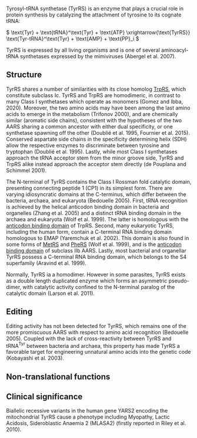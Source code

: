 
Tyrosyl-tRNA synthetase (TyrRS) is an enzyme that plays a crucial role in protein synthesis by catalyzing the attachment of tyrosine to its cognate tRNA:




$ \text{Tyr} + \text{tRNA}^\text{Tyr} + \text{ATP} \xrightarrow{\text{TyrRS}} \text{Tyr-tRNA}^\text{Tyr} + \text{AMP} + \text{PP}_i  $




TyrRS is expressed by all living organisms and is one of several aminoacyl-tRNA synthetases expressed by the mimiviruses (Abergel et al. 2007).




## Structure

TyrRS shares a number of similarities with its close homolog [TrpRS](/class1/trp), which constitute subclass Ic.
TyrRS and TrpRS are homodimeric, in contrast to many Class I synthetases which operate as monomers (Gomez and Ibba, 2020).
Moreover, the two amino acids may have been among the last amino acids to emerge in the metabolism (Trifonov 2000), 
and are chemically similar (aromatic side chains), consistent with the hypotheses of the two AARS sharing a common ancestor with either dual specificity, or one synthetase spawning off the other (Doublié et al. 1995, Fournier et al. 2015).
Conserved aspartate side chains in the specificity determining helix (SDH) allow the respective enzymes to discriminate between tyrosine and tryptophan (Doublié et al. 1995).
Lastly, while most Class I synthetases approach the tRNA acceptor stem from the minor groove side, TyrRS and TrpRS alike instead approach the acceptor stem directly (de Pouplana and Schimmel 2001).




The N-terminal of TyrRS contains the Class I Rossman fold catalytic domain, presenting connecting peptide 1 (CP1) in its simplest form.
There are varying idiosyncratic domains at the C-terminus, which differ between the bacteria, archaea, and eukaryota (Bedouelle 2005).
First, tRNA recognition is achieved by the helical anticodon binding domain in bacteria and organelles (Zhang et al. 2005) and a 
distinct tRNA binding domain in the archaea and eukaryota (Wolf et al. 1999). 
The latter is homologous with the [anticodon binding domain](/superfamily/class1/Anticodon_binding_domain_WY) of TrpRS.
Second, many eukaryotic TyrRS, including the human form, contain a C-terminal RNA binding domain homologous to EMAP (Yaremchuk et al. 2002). 
This domain is also found in some forms of [MetRS](/class1/met) and [PheRS](/class2/phe2) (Wolf et al. 1999), and is the [anticodon binding domain](/superfamily/class2/Anticodon_binding_domain_DNK) of subclass IIb AARS.
Lastly, most bacterial and organellar TyrRS possess a C-terminal RNA binding domain, which belongs to the S4 superfamily (Aravind et al. 1999).



Normally, TyrRS ia a homodimer.
However in some parasites, TyrRS exists as a double length duplicated enzyme which forms an asymmetric pseudo-dimer, with catalytic activity confined to the N-terminal paralog of the catalytic domain (Larson et al. 2011). 




## Editing

Editing activity has not been detected for TyrRS, which remains one of the more promiscuous AARS with respect to amino acid recognition (Bedouelle 2005).
Coupled with the lack of cross-reactivity between TyrRS and tRNA$^\text{Tyr}$ between bacteria and archaea, this property has made TyrRS a favorable target for engineering unnatural amino acids into the genetic code (Kobayashi et al. 2003).


## Non-translational functions



## Clinical significance

Biallelic recessive variants in the human gene YARS2 encoding the mitochondrial TyrRS cause a phenotype including Myopathy, Lactic Acidosis, Sideroblastic Anaemia 2 (MLASA2) (firstly reported in Riley et al. 2010).





